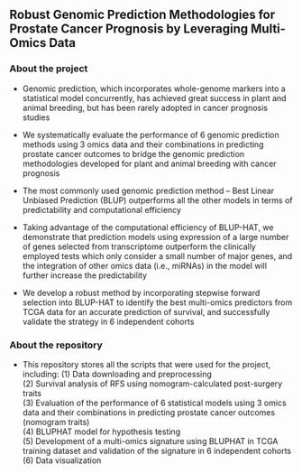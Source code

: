 ## Robust Genomic Prediction Methodologies for Prostate Cancer Prognosis by Leveraging Multi-Omics Data

### About the project
* Genomic prediction, which incorporates whole-genome markers into a statistical model concurrently, has achieved great success in plant and animal breeding, but has been rarely adopted in cancer prognosis studies

* We systematically evaluate the performance of 6 genomic prediction methods using 3 omics data and their combinations in predicting prostate cancer outcomes to bridge the genomic prediction methodologies developed for plant and animal breeding with cancer prognosis

*	The most commonly used genomic prediction method – Best Linear Unbiased Prediction (BLUP) outperforms all the other models in terms of predictability and computational efficiency

* Taking advantage of the computational efficiency of BLUP-HAT, we demonstrate that prediction models using expression of a large number of genes selected from transcriptome outperform the clinically employed tests which only consider a small number of major genes, and the integration of other omics data (i.e., miRNAs) in the model will further increase the predictability

* We develop a robust method by incorporating stepwise forward selection into BLUP-HAT to identify the best multi-omics predictors from TCGA data for an accurate prediction of survival, and successfully validate the strategy in 6 independent cohorts

### About the repository

* This repository stores all the scripts that were used for the project, including:
(1) Data downloading and preprocessing  
(2) Survival analysis of RFS using nomogram-calculated post-surgery traits  
(3) Evaluation of the performance of 6 statistical models using 3 omics data and their combinations in predicting prostate cancer outcomes (nomogram traits)  
(4) BLUPHAT model for hypothesis testing  
(5) Development of a multi-omics signature using BLUPHAT in TCGA training dataset and validation of the signature in 6 independent cohorts  
(6) Data visualization
